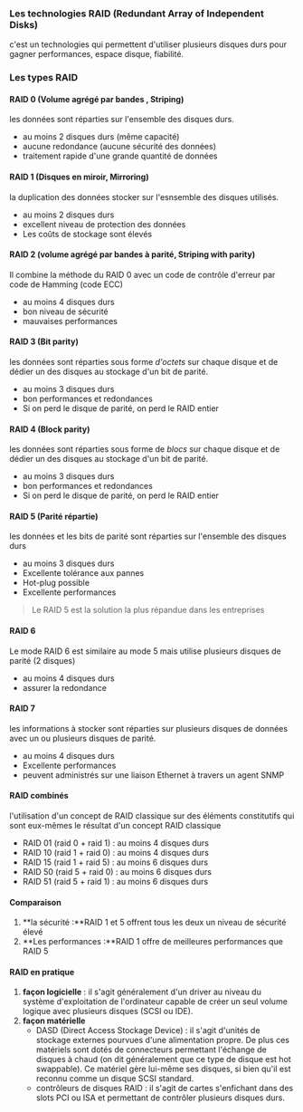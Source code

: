 ### Les technologies RAID (Redundant Array of Independent Disks)
c'est un technologies qui permettent d'utiliser plusieurs disques durs pour gagner performances, espace disque, fiabilité.

### Les types RAID
#### RAID 0 (Volume agrégé par bandes , Striping)
les données sont réparties sur l'ensemble des disques durs.
* au moins 2 disques durs (même capacité)
* aucune redondance (aucune sécurité des données)
* traitement rapide d'une grande quantité de données
#### RAID 1 (Disques en miroir, Mirroring)
la duplication des données stocker sur l'esnsemble des disques utilisés.
* au moins 2 disques durs
* excellent niveau de protection des données
* Les coûts de stockage sont élevés
#### RAID 2 (volume agrégé par bandes à parité, Striping with parity)
Il combine la méthode du RAID 0 avec un code de contrôle d'erreur par code de Hamming (code ECC)
* au moins 4 disques durs
* bon niveau de sécurité
* mauvaises performances
#### RAID 3 (Bit parity)
les données sont réparties sous forme *d'octets* sur chaque disque et de dédier un des disques au stockage d'un bit de parité.
* au moins 3 disques durs
* bon performances et redondances
* Si on perd le disque de parité, on perd le RAID entier
#### RAID 4 (Block parity)
les données sont réparties sous forme de *blocs* sur chaque disque et de dédier un des disques au stockage d'un bit de parité.
* au moins 3 disques durs
* bon performances et redondances
* Si on perd le disque de parité, on perd le RAID entier
#### RAID 5 (Parité répartie)
les données et les bits de parité sont réparties sur l'ensemble des disques durs
* au moins 3 disques durs
* Excellente tolérance aux pannes
* Hot-plug possible
* Excellente performances
> Le RAID 5 est la solution la plus répandue dans les entreprises
#### RAID 6
Le mode RAID 6 est similaire au mode 5 mais utilise plusieurs disques de parité (2 disques)
* au moins 4 disques durs
* assurer la redondance

#### RAID 7
les informations à stocker sont réparties sur plusieurs disques de données avec un ou plusieurs disques de parité.
* au moins 4 disques durs
* Excellente performances 
* peuvent administrés sur une liaison Ethernet à travers un agent SNMP
#### RAID combinés
l'utilisation d'un concept de RAID classique sur des éléments constitutifs qui sont eux-mêmes le résultat d'un concept RAID classique
* RAID 01 (raid 0 + raid 1) : au moins 4 disques durs
* RAID 10 (raid 1 + raid 0) : au moins 4 disques durs
* RAID 15 (raid 1 + raid 5) : au moins 6 disques durs
* RAID 50 (raid 5 + raid 0) : au moins 6 disques durs
* RAID 51 (raid 5 + raid 1) : au moins 6 disques durs
#### Comparaison

1. **la sécurité :**RAID 1 et 5 offrent tous les deux un niveau de sécurité élevé
2. **Les performances :**RAID 1 offre de meilleures performances que RAID 5

#### RAID en pratique

1. **façon logicielle** : il s'agit généralement d'un driver au niveau du système d'exploitation de l'ordinateur capable de créer un seul volume logique avec plusieurs disques (SCSI ou IDE).
2. **façon matérielle**
    - DASD (Direct Access Stockage Device) : il s'agit d'unités de stockage externes pourvues d'une alimentation propre. De plus ces matériels sont dotés de connecteurs permettant l'échange de disques à chaud (on dit généralement que ce type de disque est hot swappable). Ce matériel gère lui-même ses disques, si bien qu'il est reconnu comme un disque SCSI standard.
    - contrôleurs de disques RAID : il s'agit de cartes s'enfichant dans des slots PCI ou ISA et permettant de contrôler plusieurs disques durs.
